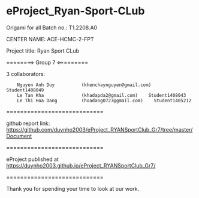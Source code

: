 # eProject_Ryan-Sport-CLub

Origami for all Batch no.: T1.2208.A0

CENTER NAME: ACE-HCMC-2-FPT

Project title: Ryan Sport CLub

========> Group 7 <=========

3 collaborators:

        Nguyen Anh Duy          (khenchaynguyen@gmail.com)      Student1408049
        Le Tan Kha              (khadapda2@gmail.com)    Student1408043
        Le Thi Hoa Dang         (hoadang0727@gmail.com)    Student1405212
============================

github report link: https://github.com/duynho2003/eProject_RYANSportClub_Gr7/tree/master/Document

============================

eProject published at https://duynho2003.github.io/eProject_RYANSportClub_Gr7/

============================

Thank you for spending your time to look at our work.
